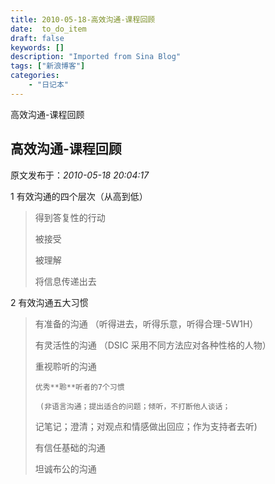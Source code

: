 ```yaml
---
title: 2010-05-18-高效沟通-课程回顾
date:  to_do_item
draft: false
keywords: []
description: "Imported from Sina Blog"
tags: ["新浪博客"]
categories: 
    - "日记本"
---
```

高效沟通-课程回顾
## 高效沟通-课程回顾

 原文发布于：*2010-05-18 20:04:17*

1 有效沟通的四个层次（从高到低）

> 得到答复性的行动
> 
> 被接受
> 
> 被理解
> 
> 将信息传递出去

2 有效沟通五大习惯

> 有准备的沟通 （听得进去，听得乐意，听得合理-5W1H）
> 
> 有灵活性的沟通  （DSIC 采用不同方法应对各种性格的人物）
> 
> 重视聆听的沟通
> 
>     优秀**聆**听者的7个习惯
> 
>      (非语言沟通；提出适合的问题；倾听，不打断他人谈话；
> 
>       
> 记笔记；澄清；对观点和情感做出回应；作为支持者去听)
> 
> 有信任基础的沟通
> 
> 坦诚布公的沟通


